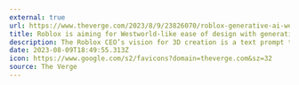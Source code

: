 ```yaml
---
external: true
url: https://www.theverge.com/2023/8/9/23826070/roblox-generative-ai-westworld-playstation-switch
title: Roblox is aiming for Westworld-like ease of design with generative AI tools
description: The Roblox CEO’s vision for 3D creation is a text prompt that creates whatever items you ask for.
date: 2023-08-09T18:49:55.313Z
icon: https://www.google.com/s2/favicons?domain=theverge.com&sz=32
source: The Verge
---
```

